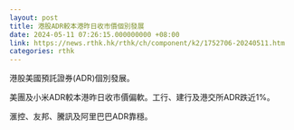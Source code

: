 ```yaml
---
layout: post
title: 港股ADR較本港昨日收市價個別發展
date: 2024-05-11 07:26:15.000000000 +08:00
link: https://news.rthk.hk/rthk/ch/component/k2/1752706-20240511.htm
categories: rthk
---
```


港股美國預託證券(ADR)個別發展。

美團及小米ADR較本港昨日收市價偏軟。工行、建行及港交所ADR跌近1%。

滙控、友邦、騰訊及阿里巴巴ADR靠穩。
